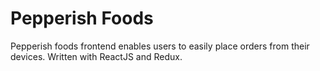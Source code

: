 # Pepperish Foods

Pepperish foods frontend enables users to easily place orders from their devices.
Written with ReactJS and Redux.
